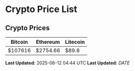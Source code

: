 # Crypto Price List

## Crypto Prices
| Bitcoin | Ethereum | Litecoin |
| ------- | -------- | -------- |
| $107616 | $2754.66 | $89.8 |
**Last Updated:** 2025-06-12 04:44 UTC
**Last Updated:** $DATE$
